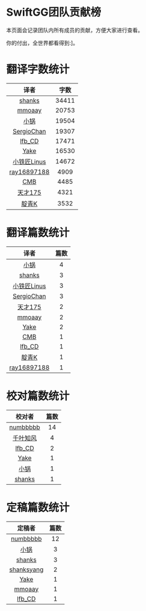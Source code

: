 
# SwiftGG团队贡献榜

本页面会记录团队内所有成员的贡献，方便大家进行查看。

你的付出，全世界都看得到:]。

# 翻译字数统计

| 译者 | 字数 |
| :------------: | :------------: |
| [shanks](http://codebuild.me) | 34411 |
| [mmoaay](http://blog.csdn.net/mmoaay) | 20753 |
| [小锅](http://www.swiftyper.com) | 19504 |
| [SergioChan](https://github.com/SergioChan) | 19307 |
| [lfb_CD](http://weibo.com/lfbWb) | 17471 |
| [Yake](http://blog.csdn.net/yake_099) | 16530 |
| [小铁匠Linus](http://weibo.com/linusling) | 14672 |
| [ray16897188](http://www.jianshu.com/users/97c49dfd1f9f/latest_articles) | 4909 |
| [CMB](https://github.com/chenmingbiao) | 4485 |
| [天才175](http://weibo.com/u/2916092907) | 4321 |
| [靛青K](http://www.dianqk.org) | 3532 |


# 翻译篇数统计

| 译者 | 篇数 |
| :------------: | :------------: |
| [小锅](http://www.swiftyper.com) | 4 |
| [shanks](http://codebuild.me) | 3 |
| [小铁匠Linus](http://weibo.com/linusling) | 3 |
| [SergioChan](https://github.com/SergioChan) | 3 |
| [天才175](http://weibo.com/u/2916092907) | 2 |
| [mmoaay](http://blog.csdn.net/mmoaay) | 2 |
| [Yake](http://blog.csdn.net/yake_099) | 2 |
| [CMB](https://github.com/chenmingbiao) | 1 |
| [lfb_CD](http://weibo.com/lfbWb) | 1 |
| [靛青K](http://www.dianqk.org) | 1 |
| [ray16897188](http://www.jianshu.com/users/97c49dfd1f9f/latest_articles) | 1 |


# 校对篇数统计

| 校对者 | 篇数 |
| :------------: | :------------: |
| [numbbbbb](https://github.com/numbbbbb) | 14 |
| [千叶知风](http://weibo.com/xiaoxxiao) | 4 |
| [lfb_CD](http://weibo.com/lfbWb) | 2 |
| [Yake](http://blog.csdn.net/yake_099) | 1 |
| [小锅](http://www.swiftyper.com) | 1 |
| [shanks](http://codebuild.me) | 1 |


# 定稿篇数统计

| 定稿者 | 篇数 |
| :------------: | :------------: |
| [numbbbbb](https://github.com/numbbbbb) | 12 |
| [小锅](http://www.swiftyper.com) | 3 |
| [shanks](http://codebuild.me) | 3 |
| [shanksyang](http://codebuild.me) | 2 |
| [Yake](http://blog.csdn.net/yake_099) | 1 |
| [mmoaay](http://blog.csdn.net/mmoaay) | 1 |
| [lfb_CD](http://weibo.com/lfbWb) | 1 |